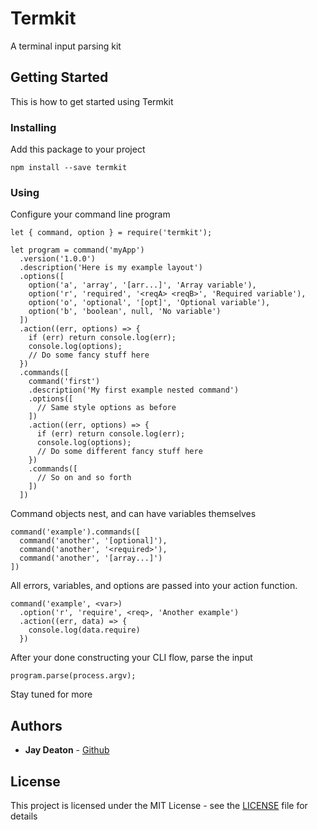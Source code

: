 # Termkit

A terminal input parsing kit

## Getting Started

This is how to get started using Termkit

### Installing

Add this package to your project

```
npm install --save termkit
```

### Using

Configure your command line program

```
let { command, option } = require('termkit');

let program = command('myApp')
  .version('1.0.0')
  .description('Here is my example layout')
  .options([
    option('a', 'array', '[arr...]', 'Array variable'),
    option('r', 'required', '<reqA> <reqB>', 'Required variable'),
    option('o', 'optional', '[opt]', 'Optional variable'),
    option('b', 'boolean', null, 'No variable')
  ])
  .action((err, options) => {
    if (err) return console.log(err);
    console.log(options);
    // Do some fancy stuff here
  })
  .commands([
    command('first')
    .description('My first example nested command')
    .options([
      // Same style options as before
    ])
    .action((err, options) => {
      if (err) return console.log(err);
      console.log(options);
      // Do some different fancy stuff here
    })
    .commands([
      // So on and so forth
    ])
  ])
```

Command objects nest, and can have variables themselves

```
command('example').commands([
  command('another', '[optional]'),
  command('another', '<required>'),
  command('another', '[array...]')
])
```

All errors, variables, and options are passed into your action function.

```
command('example', <var>)
  .option('r', 'require', <req>, 'Another example')
  .action((err, data) => {
    console.log(data.require)
  })
```

After your done constructing your CLI flow, parse the input

```
program.parse(process.argv);
```

Stay tuned for more

## Authors

* **Jay Deaton** - [Github](https://github.com/jayrdeaton)

## License

This project is licensed under the MIT License - see the [LICENSE](LICENSE) file for details
